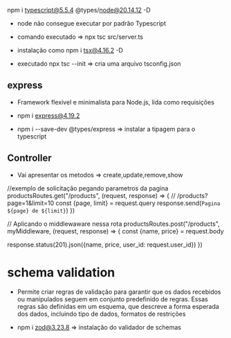 npm i typescript@5.5.4 @types/node@20.14.12 -D

- node não consegue executar por padrão Typescript
- comando executado => npx tsc src/server.ts

- instalação como npm i tsx@4.16.2 -D

- executado npx tsc --init => cria uma arquivo tsconfig.json

## express
- Framework flexivel e minimalista para Node.js, lida como requisições

- npm i express@4.19.2
- npm i --save-dev @types/express => instalar a tipagem para o typescript

## Controller
- Vai apresentar os metodos => create,update,remove,show

//exemplo de solicitação pegando parametros da pagina
productsRoutes.get("/products", (request, response) => {
  // /products?page=1&limit=10
  const {page, limit} = request.query
  response.send(`Pagina ${page} de ${limit}`)
})

// Aplicando o middlewaware nessa rota
productsRoutes.post("/products", myMiddleware, (request, response) => {
  const {name, price} = request.body

  response.status(201).json({name, price, user_id: request.user_id})
})


# schema validation
- Permite criar regras de validação para garantir que os dados recebidos ou manipulados seguem em conjunto predefinido de regras. Essas regras são definidas em um esquema, que descreve a forma esperada dos dados, incluindo tipo de dados, formatos de restrições

- npm i zod@3.23.8 => instalação do validador de schemas 